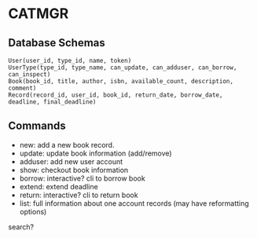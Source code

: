 # CATMGR

## Database Schemas

```
User(user_id, type_id, name, token)
UserType(type_id, type_name, can_update, can_adduser, can_borrow, can_inspect)
Book(book_id, title, author, isbn, available_count, description, comment)
Record(record_id, user_id, book_id, return_date, borrow_date, deadline, final_deadline)
```

## Commands

* new: add a new book record.
* update: update book information (add/remove)
* adduser: add new user account
* show: checkout book information
* borrow: interactive? cli to borrow book
* extend: extend deadline
* return: interactive? cli to return book
* list: full information about one account records (may have reformatting options)

search?

